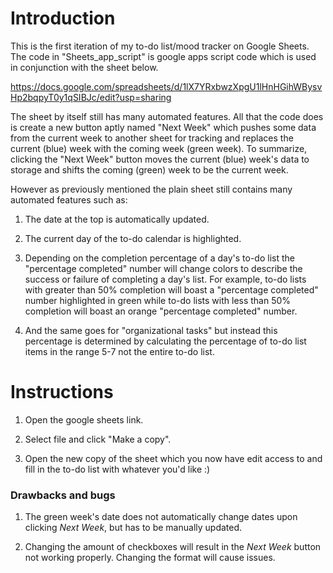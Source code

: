 # Introduction

This is the first iteration of my to-do list/mood tracker on Google Sheets. 
The code in "Sheets_app_script" is google apps script code which is used in conjunction with 
the sheet below.

https://docs.google.com/spreadsheets/d/1lX7YRxbwzXpgU1lHnHGihWBysvHp2bqpyT0y1qSIBJc/edit?usp=sharing

The sheet by itself still has many automated features. All that the code does is create a new button aptly named "Next Week" which pushes 
some data from the current week to another sheet for tracking and replaces the current (blue) week with the coming week (green week). 
To summarize, clicking the "Next Week" button moves the current (blue) week's data to storage and shifts the coming (green) week to be the current week.



However as previously mentioned the plain sheet still contains many automated features such as:

1. The date at the top is automatically updated.

2. The current day of the to-do calendar is highlighted.

3. Depending on the completion percentage of a day's to-do list the
"percentage completed" number will change colors to describe the success or failure 
of completing a day's list. For example, to-do lists with greater than 50% completion will boast a "percentage completed" 
number highlighted in green while to-do lists with less than 50% completion will boast an orange "percentage completed" number.

4. And the same goes for "organizational tasks" but instead this percentage is determined by 
calculating the percentage of to-do list items in the range 5-7 not the entire to-do list.


# Instructions

1. Open the google sheets link.

2. Select file and click "Make a copy".

3. Open the new copy of the sheet which you now have edit access to and fill in the to-do list with whatever you'd like :)

### Drawbacks and bugs
1. The green week's date does not automatically change dates upon clicking _Next Week_, but has to be manually updated.

2. Changing the amount of checkboxes will result in the _Next Week_ button not working properly. Changing the format will cause issues. 
